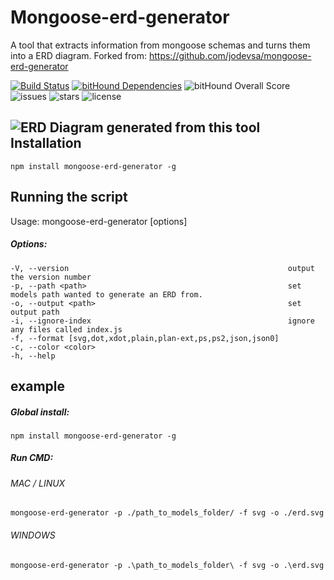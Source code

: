 Mongoose-erd-generator
===============================

A tool that extracts  information from mongoose schemas and turns them into a ERD diagram.
Forked from: https://github.com/jodevsa/mongoose-erd-generator


[![Build Status](https://travis-ci.org/jodevsa/node-bitview.svg?branch=master)](https://travis-ci.org/jodevsa/node-bitview)
[![bitHound Dependencies](https://www.bithound.io/github/jodevsa/node-bitview/badges/dependencies.svg)](https://www.bithound.io/github/jodevsa/node-bitview/master/dependencies/npm)
![bitHound Overall Score](https://www.bithound.io/github/jodevsa/node-bitview/badges/score.svg)
![issues](https://img.shields.io/github/issues/jodevsa/node-bitview.svg)
![stars](https://img.shields.io/github/stars/jodevsa/node-bitview.svg)
![license](https://img.shields.io/github/license/jodevsa/node-bitview.svg)

![ERD Diagram generated from this tool](https://i.imgur.com/NFE4HMz.png)
Installation
-----

`npm install mongoose-erd-generator -g`

Running the script
-----
Usage: mongoose-erd-generator [options]

##### Options:

    -V, --version                                                 output the version number
    -p, --path <path>                                             set models path wanted to generate an ERD from.
    -o, --output <path>                                           set output path
    -i, --ignore-index                                            ignore any files called index.js
    -f, --format [svg,dot,xdot,plain,plan-ext,ps,ps2,json,json0]  
    -c, --color <color>                                           
    -h, --help                                 

example
-------        
##### Global install:
`npm install mongoose-erd-generator -g`

##### Run CMD:
###### MAC / LINUX
`mongoose-erd-generator -p ./path_to_models_folder/ -f svg -o ./erd.svg`

###### WINDOWS
`mongoose-erd-generator -p .\path_to_models_folder\ -f svg -o .\erd.svg`
